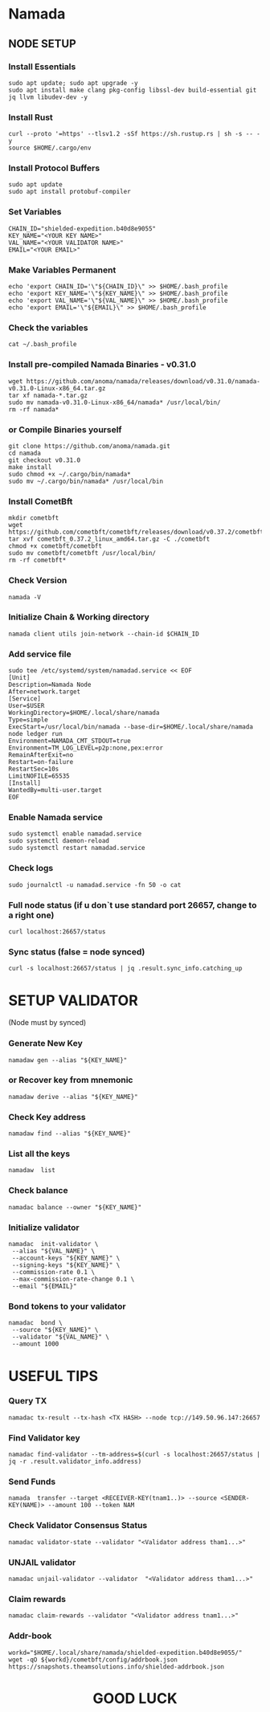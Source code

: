 # Namada

## NODE SETUP

### Install Essentials

```
sudo apt update; sudo apt upgrade -y
sudo apt install make clang pkg-config libssl-dev build-essential git jq llvm libudev-dev -y
```

### Install Rust

```
curl --proto '=https' --tlsv1.2 -sSf https://sh.rustup.rs | sh -s -- -y 
source $HOME/.cargo/env
```

### Install Protocol Buffers

```
sudo apt update
sudo apt install protobuf-compiler
```

### Set Variables

```
CHAIN_ID="shielded-expedition.b40d8e9055"
KEY_NAME="<YOUR KEY NAME>"
VAL_NAME="<YOUR VALIDATOR NAME>"
EMAIL="<YOUR EMAIL>"
```

### Make Variables Permanent

```
echo 'export CHAIN_ID='\"${CHAIN_ID}\" >> $HOME/.bash_profile
echo 'export KEY_NAME='\"${KEY_NAME}\" >> $HOME/.bash_profile
echo 'export VAL_NAME='\"${VAL_NAME}\" >> $HOME/.bash_profile
echo 'export EMAIL='\"${EMAIL}\" >> $HOME/.bash_profile
```

### Check the variables

```
cat ~/.bash_profile
```

### Install pre-compiled Namada Binaries - v0.31.0

```
wget https://github.com/anoma/namada/releases/download/v0.31.0/namada-v0.31.0-Linux-x86_64.tar.gz
tar xf namada-*.tar.gz
sudo mv namada-v0.31.0-Linux-x86_64/namada* /usr/local/bin/
rm -rf namada*
```

### or Compile Binaries yourself 

```
git clone https://github.com/anoma/namada.git
cd namada
git checkout v0.31.0
make install
sudo chmod +x ~/.cargo/bin/namada*
sudo mv ~/.cargo/bin/namada* /usr/local/bin
 ```

### Install CometBft

```
mkdir cometbft
wget https://github.com/cometbft/cometbft/releases/download/v0.37.2/cometbft_0.37.2_linux_amd64.tar.gz
tar xvf cometbft_0.37.2_linux_amd64.tar.gz -C ./cometbft
chmod +x cometbft/cometbft
sudo mv cometbft/cometbft /usr/local/bin/
rm -rf cometbft*
 ```

### Check Version

```
namada -V
```

### Initialize Chain & Working directory

```
namada client utils join-network --chain-id $CHAIN_ID
```

### Add service file

```
sudo tee /etc/systemd/system/namadad.service << EOF
[Unit]
Description=Namada Node
After=network.target
[Service]
User=$USER
WorkingDirectory=$HOME/.local/share/namada
Type=simple
ExecStart=/usr/local/bin/namada --base-dir=$HOME/.local/share/namada node ledger run
Environment=NAMADA_CMT_STDOUT=true
Environment=TM_LOG_LEVEL=p2p:none,pex:error
RemainAfterExit=no
Restart=on-failure
RestartSec=10s
LimitNOFILE=65535
[Install]
WantedBy=multi-user.target
EOF
```

### Enable Namada service

```
sudo systemctl enable namadad.service
sudo systemctl daemon-reload
sudo systemctl restart namadad.service
```

### Check logs

```
sudo journalctl -u namadad.service -fn 50 -o cat
```

### Full node status (if u don`t use standard port 26657, change to a right one)

```
curl localhost:26657/status
```

### Sync status (false =  node synced)

```
curl -s localhost:26657/status | jq .result.sync_info.catching_up
```


# SETUP VALIDATOR

(Node must by synced)

### Generate New Key

```
namadaw gen --alias "${KEY_NAME}"
```

### or Recover key from mnemonic

```
namadaw derive --alias "${KEY_NAME}"
```

### Check Key address

```
namadaw find --alias "${KEY_NAME}"
```

### List all the keys

```
namadaw  list
```

### Check balance

```
namadac balance --owner "${KEY_NAME}"
```

### Initialize validator

```
namadac  init-validator \
 --alias "${VAL_NAME}" \
 --account-keys "${KEY_NAME}" \
 --signing-keys "${KEY_NAME}" \
 --commission-rate 0.1 \
 --max-commission-rate-change 0.1 \
 --email "${EMAIL}"
```

### Bond tokens to your validator

```
namadac  bond \
 --source "${KEY_NAME}" \
 --validator "${VAL_NAME}" \
 --amount 1000
```

# USEFUL TIPS 

### Query TX

```
namadac tx-result --tx-hash <TX HASH> --node tcp://149.50.96.147:26657
```

### Find Validator key

```
namadac find-validator --tm-address=$(curl -s localhost:26657/status | jq -r .result.validator_info.address)
```

### Send Funds

```
namada  transfer --target <RECEIVER-KEY(tnam1..)> --source <SENDER-KEY(NAME)> --amount 100 --token NAM 
```

### Check Validator Consensus Status

```
namadac validator-state --validator "<Validator address tham1...>"
```

### UNJAIL validator

```
namadac unjail-validator --validator  "<Validator address tham1...>"
```

### Claim rewards

```
namadac claim-rewards --validator "<Validator address tnam1...>"
```

### Addr-book

```
workd="$HOME/.local/share/namada/shielded-expedition.b40d8e9055/"
wget -qO ${workd}/cometbft/config/addrbook.json https://snapshots.theamsolutions.info/shielded-addrbook.json
```


# <p align="center"> GOOD LUCK </p>
